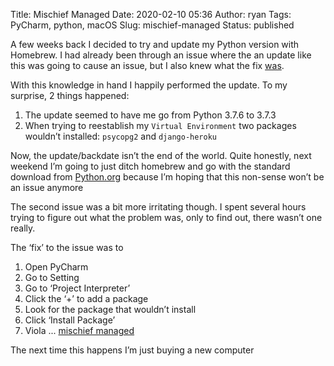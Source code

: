 Title: Mischief Managed
Date: 2020-02-10 05:36
Author: ryan
Tags: PyCharm, python, macOS
Slug: mischief-managed
Status: published

A few weeks back I decided to try and update my Python version with Homebrew. I had already been through an issue where the an update like this was going to cause an issue, but I also knew what the fix [was](/fixing-a-pycharm-issue-when-updating-python-made-via-homebrew/ "Homebrew and PyCharm don’t mix").

With this knowledge in hand I happily performed the update. To my surprise, 2 things happened:

1.  The update seemed to have me go from Python 3.7.6 to 3.7.3
2.  When trying to reestablish my `Virtual Environment` two packages wouldn’t installed: `psycopg2` and `django-heroku`

Now, the update/backdate isn’t the end of the world. Quite honestly, next weekend I’m going to just ditch homebrew and go with the standard download from [Python.org](https://www.python.org "Python") because I’m hoping that this non-sense won’t be an issue anymore

The second issue was a bit more irritating though. I spent several hours trying to figure out what the problem was, only to find out, there wasn’t one really.

The ‘fix’ to the issue was to

1.  Open PyCharm
2.  Go to Setting
3.  Go to ‘Project Interpreter’
4.  Click the ‘+’ to add a package
5.  Look for the package that wouldn’t install
6.  Click ‘Install Package’
7.  Viola ... [mischief managed](https://www.hp-lexicon.org/magic/mischief-managed/)

The next time this happens I’m just buying a new computer
